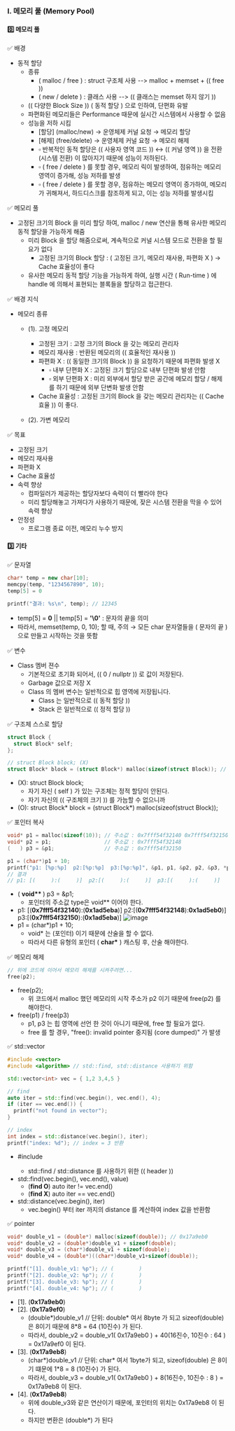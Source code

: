 ### Ⅰ. 메모리 풀 (Memory Pool)
#### 0️⃣ 메모리 풀
✅ 배경
- 동적 할당
  - 종류
    - ( malloc / free ) : struct 구조체 사용 --> malloc + memset + (( free ))
    - ( new / delete )  : 클래스 사용 --> (( 클래스는 memset 하지 않기 ))
  - (( 다양한 Block Size )) ( 동적 할당 ) 으로 인하여, 단편화 유발
  - 파편화된 메모리들은 Performance 때문에 실시간 시스템에서 사용할 수 없음
  - 성능을 저하 시킴
    - [할당]  (malloc/new) → 운영체제 커널 요청 → 메모리 할당
    - [해제] (free/delete) → 운영체제 커널 요청 → 메모리 해제
    - ▫ 반복적인 동적 할당은 (( 사용자 영역 코드 )) ↔ (( 커널 영역 )) 을 전환 (시스템 전환) 이 많아지기 때문에 성능이 저하된다.
    - ▫ ( free / delete ) 를 못할 경우, 메모리 릭이 발생하여, 점유하는 메모리 영역이 증가해, 성능 저하를 발생
    - ▫ ( free / delete ) 를 못할 경우, 점유하는 메모리 영역이 증가하여, 메모리가 귀해져서, 하드디스크를 참조하게 되고, 이는 성능 저하를 발생시킴
 
✅ 메모리 풀
- 고정된 크기의 Block 을 미리 할당 하여, malloc / new 연산을 통해 유사한 메모리 동적 할당을 가능하게 해줌
  - 미리 Block 을 할당 해줌으로써, 계속적으로 커널 시스템 모드로 전환을 할 필요가 없다
    - 고정된 크기의 Block 할당 : ( 고정된 크기, 메모리 재사용, 파편화 X ) → Cache 효율성이 좋다
  - 유사한 메모리 동적 할당 기능을 가능하게 하여, 실행 시간 ( Run-time ) 에 handle 에 의해서 표현되는 블록들을 할당하고 접근한다.
 
✅ 배경 지식
- 메모리 종류
  - (1). 고정 메모리
    - 고정된 크기   : 고정 크기의 Block 을 갖는 메모리 관리자
    - 메모리 재사용 : 반환된 메모리의 (( 효율적인 재사용 ))
    - 파편화 X     : (( 동일한 크기의 Block )) 을 요청하기 때문에 파편화 발생 X
      - ▫ 내부 단편화 X : 고정된 크기 할당으로 내부 단편화 발생 안함
      - ▫ 외부 단편화 X : 미리 외부에서 할당 받은 공간에 메모리 할당 / 해제를 하기 때문에 외부 단변화 발생 안함
    - Cache 효율성 : 고정된 크기의 Block 을 갖는 메모리 관리자는 (( Cache 효율 )) 이 좋다.
   
  - (2). 가변 메모리

✅ 목표
- 고정된 크기
- 메모리 재사용
- 파편화 X
- Cache 효율성
- 속력 향상
  - 컴파일러가 제공하는 할당자보다 속력이 더 빨라야 한다
  - 미리 할당해놓고 가져다가 사용하기 때문에, 잦은 시스템 전환을 막을 수 있어 속력 향상
- 안정성
  - 프로그램 종료 이전, 메모리 누수 방지  

#### 3️⃣ 기타
✅ 문자열
```cpp
char* temp = new char[10];
memcpy(temp, "1234567890", 10);
temp[5] = 0

printf("결과: %s\n", temp); // 12345
```
- temp[5] = **0** || temp[5] = **'\0'** : 문자의 끝을 의미
- 따라서, memset(temp, 0, 10); 할 때, 주의 → 모든 char 문자열들을 ( 문자의 끝 )으로 만들고 시작하는 것을 뜻함

✅ 변수
- Class 멤버 젼수
  - 기본적으로 초기화 되어서, (( 0 / nullptr )) 로 값이 저장된다.
  - Garbage 값으로 저장 X
  - Class 의 멤버 변수는 일반적으로 힙 영역에 저장됩니다.
    - Class 는 일반적으로 (( 동적 할당 ))
    - Stack 은 일반적으로 (( 정적 할당 ))

✅ 구조체 스스로 할당
```cpp
struct Block {
  struct Block* self;
};

// struct Block block; (X)
struct Block* block = (struct Block*) malloc(sizeof(struct Block)); // (O)
```
- (X): struct Block block;
  - 자기 자신 ( self ) 가 있는 구조체는 정적 할당이 안된다.
  - 자기 자신의 (( 구조체의 크기 )) 를 가늠할 수 없으니까
- (O): struct Block* block = (struct Block*) malloc(sizeof(struct Block));

✅ 포인터 복사
```cpp
void* p1 = malloc(sizeof(10)); // 주소값 : 0x7fff54f32140 0x7fff54f32150 데이터값 : 0x1ad5eb0
void* p2 = p1;                 // 주소값 : 0x7fff54f32148
(   ) p3 = &p1;                // 주소값 : 0x7fff54f32150

p1 = (char*)p1 + 10;
printf("p1: [%p:%p]  p2:[%p:%p]  p3:[%p:%p]", &p1, p1, &p2, p2, &p3, *p3);
// 결과
// p1: [(     ):(     )]  p2:[(     ):(     )]  p3:[(     ):(     )]
```
- ( <b>void** </b> ) p3 = &p1;
  - 포인터의 주소값 type은 void** 이어야 한다.
- p1: [(**0x7fff54f32140**):(**0x1ad5eba**)]  p2:[(**0x7fff54f32148**):**0x1ad5eb0**)]  p3:[(**0x7fff54f32150**):(**0x1ad5eba**)]
  ![image](https://github.com/shpark0308/c_study_develop/assets/60208434/6b946c70-b174-467d-a635-3389cc04c34b)
- p1 = (char*)p1 + 10;
  - void* 는 (포인터) 이기 때문에 산술을 할 수 없다.
  - 따라서 다른 유형의 포인터 ( <b>char*</b> ) 캐스팅 후, 산술 해야한다.
 
✅ 메모리 해제
```cpp
// 위에 코드에 이어서 메모리 해제를 시켜주려면...
free(p2);
```
- free(p2);
  - 위 코드에서 malloc 했던 메모리의 시작 주소가 p2 이기 때문에 free(p2) 를 해야한다.
- free(p1) / free(p3) 
  - p1, p3 는 힙 영역에 선언 한 것이 아니기 때문에, free 할 필요가 없다.
  - free 를 할 경우, "free(): invalid pointer 중지됨 (core dumped)" 가 발생

✅ std::vector
```cpp
#include <vector>
#include <algorithm> // std::find, std::distance 사용하기 위함

std::vector<int> vec = { 1,2 3,4,5 }

// find
auto iter = std::find(vec.begin(), vec.end(), 4);
if (iter == vec.end()) {
  printf("not found in vector");
}

// index
int index = std::distance(vec.begin(), iter);
printf("index: %d"); // index = 3 반환
```
- #include <algorithm>
  - std::find / std::distance 를 사용하기 위한 (( header ))
- std::find(vec.begin(), vec.end(), value)
  - (**find O**) auto iter != vec.end()
  - (**find X**) auto iter == vec.end()
- std::distance(vec.begin(), iter)
  - vec.begin() 부터 iter 까지의 distance 를 계산하여 index 값을 반환함
 
✅ pointer
``` cpp
void* double_v1 = (double*) malloc(sizeof(double)); // 0x17a9eb0
void* double_v2 = (double*)double_v1 + sizeof(double);
void* double_v3 = (char*)double_v1 + sizeof(double);
void* double_v4 = (double*)((char*)double_v1+sizeof(double));

printf("[1]. double_v1: %p"); // (        )
printf("[2]. double_v2: %p"); // (        )
printf("[3]. double_v3: %p"); // (        )
printf("[4]. double_v4: %p"); // (        )
```
- [1]. (**0x17a9eb0**)
- [2]. (**0x17a9ef0**)
  - (double*)double_v1 // 단위: double* 여서 8byte 가 되고 sizeof(double) 은 8이기 때문에 8*8 = 64 (10진수) 가 된다.
  - 따라서, double_v2 = double_v1( 0x17a9eb0 ) + 40(16진수, 10진수 : 64 ) = 0x17a9ef0 이 된다.
- [3]. (**0x17a9eb8**)
  - (char*)double_v1 // 단위: char* 여서 1byte가 되고, sizeof(double) 은 8이기 떄문에 1*8 = 8 (10진수) 가 된다.
  - 따라서, double_v3 = double_v1( 0x17a9eb0 ) + 8(16진수, 10진수 : 8 ) = 0x17a9eb8 이 된다.
- [4]. (**0x17a9eb8**)
  - 위에 double_v3와 같은 연산이기 때문에, 포인터의 위치는 0x17a9eb8 이 된다.
  - 하지만 변환은 (double*) 가 된다
